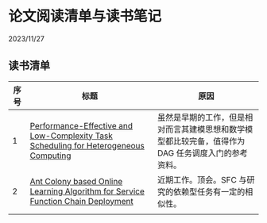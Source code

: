 # 论文阅读清单与读书笔记

2023/11/27

## 读书清单

| 序号 | 标题                                                         | 原因                                                         |
| ---- | ------------------------------------------------------------ | ------------------------------------------------------------ |
| 1    | [Performance-Effective and Low-Complexity Task Scheduling for Heterogeneous Computing](./Performance-Effective.md) | 虽然是早期的工作，但是相对而言其建模思想和数学模型都比较完备，值得作为 DAG 任务调度入门的参考资料。 |
| 2    | [Ant Colony based Online Learning Algorithm for Service Function Chain Deployment](./Ant-Conloly.md) | 近期工作。顶会。SFC 与研究的依赖型任务有一定的相似性。       |
|      |                                                              |                                                              |

